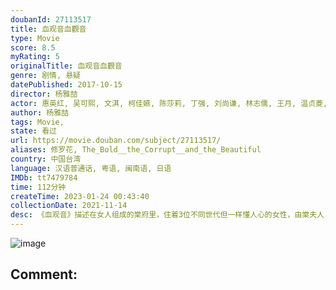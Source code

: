 ```yaml
---
doubanId: 27113517
title: 血观音血觀音
type: Movie
score: 8.5
myRating: 5
originalTitle: 血观音血觀音
genre: 剧情, 悬疑
datePublished: 2017-10-15
director: 杨雅喆
actor: 惠英红, 吴可熙, 文淇, 柯佳嬿, 陈莎莉, 丁强, 刘尚谦, 林志儒, 王月, 温贞菱, 王伟六, 陈珮骐, 尹昭德, 大久保麻梨子, 巫书维, 颜毓麟, 刘越逖, 傅子纯, 陈武康, 施名帅, 秀兰玛雅, 应蔚民, 李铨, 陈子见, 张扬, 王伟六
author: 杨雅喆
tags: Movie, 
state: 看过
url: https://movie.douban.com/subject/27113517/
aliases: 修罗花, The_Bold__the_Corrupt__and_the_Beautiful
country: 中国台湾
language: 汉语普通话, 粤语, 闽南语, 日语
IMDb: tt7479784
time: 112分钟
createTime: 2023-01-24 00:43:40
collectionDate: 2021-11-14
desc: 《血观音》描述在女人组成的棠府里，住着3位不同世代但一样懂人心的女性，由棠夫人（惠英红饰）主持大局，穿梭权贵间，靠着高超手腕与柔软身段，在复杂的政商关系中生存取利；个性如刺猬般的大女儿棠宁（吴可熙饰）...
---
```


![image](p2505008756.jpg)

Comment: 
---

